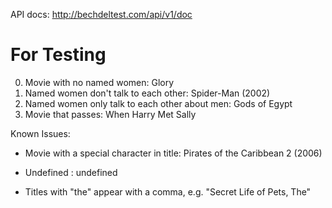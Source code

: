 API docs: 
http://bechdeltest.com/api/v1/doc

# For Testing

0. Movie with no named women: Glory
1. Named women don't talk to each other: Spider-Man (2002)
2. Named women only talk to each other about men: Gods of Egypt
3. Movie that passes: When Harry Met Sally

Known Issues: 
- Movie with a special character in title: Pirates of the Caribbean 2 (2006)

- Undefined : undefined

- Titles with "the" appear with a comma, e.g. "Secret Life of Pets, The"

